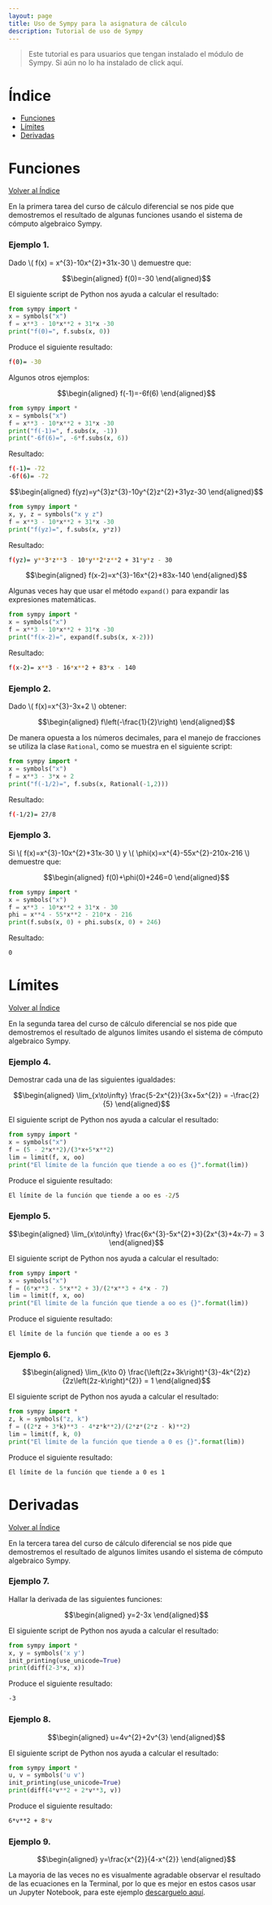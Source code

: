 ```yaml
---
layout: page
title: Uso de Sympy para la asignatura de cálculo
description: Tutorial de uso de Sympy
---
```

> Este tutorial es para usuarios que tengan instalado el módulo de Sympy. Si aún no lo ha instalado de click aquí.

# Índice
- [Funciones](#funciones)
- [Límites](#límites)
- [Derivadas](#derivadas)


# Funciones
[Volver al Índice](#índice)

En la primera tarea del curso de cálculo diferencial se nos pide que demostremos el resultado de algunas funciones usando el sistema de cómputo algebraico Sympy.

### Ejemplo 1.

Dado \\( f(x) = x^{3}-10x^{2}+31x-30 \\) demuestre que:

$$\begin{aligned}
f(0)=-30
\end{aligned}$$

El siguiente script de Python nos ayuda a calcular el resultado:

```python
from sympy import *
x = symbols("x")
f = x**3 - 10*x**2 + 31*x -30
print("f(0)=", f.subs(x, 0))
```

Produce el siguiente resultado:
```bash
f(0)= -30
```

Algunos otros ejemplos:

$$\begin{aligned}
f(-1)=-6f(6)
\end{aligned}$$

```python
from sympy import *
x = symbols("x")
f = x**3 - 10*x**2 + 31*x -30
print("f(-1)=", f.subs(x, -1))
print("-6f(6)=", -6*f.subs(x, 6))
```

Resultado:

```bash
f(-1)= -72
-6f(6)= -72
```

$$\begin{aligned}
f(yz)=y^{3}z^{3}-10y^{2}z^{2}+31yz-30
\end{aligned}$$

```python
from sympy import *
x, y, z = symbols("x y z")
f = x**3 - 10*x**2 + 31*x -30
print("f(yz)=", f.subs(x, y*z))
```

Resultado:

```bash
f(yz)= y**3*z**3 - 10*y**2*z**2 + 31*y*z - 30
```

$$\begin{aligned}
f(x-2)=x^{3}-16x^{2}+83x-140
\end{aligned}$$

Algunas veces hay que usar el método `expand()` para expandir las expresiones matemáticas.

```python
from sympy import *
x = symbols("x")
f = x**3 - 10*x**2 + 31*x -30
print("f(x-2)=", expand(f.subs(x, x-2)))
```

Resultado:

```bash
f(x-2)= x**3 - 16*x**2 + 83*x - 140
```

### Ejemplo 2.

Dado \\( f(x)=x^{3}-3x+2 \\) obtener:

$$\begin{aligned}
f\left(-\frac{1}{2}\right)
\end{aligned}$$

De manera opuesta a los números decimales, para el manejo de fracciones se utiliza la clase `Rational`, como se muestra en el siguiente script:

```python
from sympy import *
x = symbols("x")
f = x**3 - 3*x + 2
print("f(-1/2)=", f.subs(x, Rational(-1,2)))
```

Resultado:

```bash
f(-1/2)= 27/8
```

### Ejemplo 3.

Si \\( f(x)=x^{3}-10x^{2}+31x-30 \\) y \\( \phi(x)=x^{4}-55x^{2}-210x-216 \\) demuestre que:

$$\begin{aligned}
f(0)+\phi(0)+246=0
\end{aligned}$$

```python
from sympy import *
x = symbols("x")
f = x**3 - 10*x**2 + 31*x - 30
phi = x**4 - 55*x**2 - 210*x - 216
print(f.subs(x, 0) + phi.subs(x, 0) + 246)
```

Resultado:

```bash
0
```

# Límites
[Volver al Índice](#índice)

En la segunda tarea del curso de cálculo diferencial se nos pide que demostremos el resultado de algunos límites usando el sistema de cómputo algebraico Sympy.

### Ejemplo 4.

Demostrar cada una de las siguientes igualdades:

$$\begin{aligned}
\lim_{x\to\infty} \frac{5-2x^{2}}{3x+5x^{2}} = -\frac{2}{5}
\end{aligned}$$

El siguiente script de Python nos ayuda a calcular el resultado:

```python
from sympy import *
x = symbols("x")
f = (5 - 2*x**2)/(3*x+5*x**2)
lim = limit(f, x, oo)
print("El límite de la función que tiende a oo es {}".format(lim))
```

Produce el siguiente resultado:
```bash
El límite de la función que tiende a oo es -2/5
```

### Ejemplo 5.

$$\begin{aligned}
\lim_{x\to\infty} \frac{6x^{3}-5x^{2}+3}{2x^{3}+4x-7} = 3
\end{aligned}$$

El siguiente script de Python nos ayuda a calcular el resultado:

```python
from sympy import * 
x = symbols("x") 
f = (6*x**3 - 5*x**2 + 3)/(2*x**3 + 4*x - 7) 
lim = limit(f, x, oo) 
print("El límite de la función que tiende a oo es {}".format(lim)) 
```

Produce el siguiente resultado:
```bash
El límite de la función que tiende a oo es 3
```
### Ejemplo 6.

$$\begin{aligned}
\lim_{k\to 0} \frac{\left(2z+3k\right)^{3}-4k^{2}z}{2z\left(2z-k\right)^{2}} = 1
\end{aligned}$$

El siguiente script de Python nos ayuda a calcular el resultado:

```python
from sympy import *
z, k = symbols("z, k")
f = ((2*z + 3*k)**3 - 4*z*k**2)/(2*z*(2*z - k)**2)
lim = limit(f, k, 0)
print("El límite de la función que tiende a 0 es {}".format(lim))
```

Produce el siguiente resultado:
```bash
El límite de la función que tiende a 0 es 1
```

# Derivadas
[Volver al Índice](#índice)

En la tercera tarea del curso de cálculo diferencial se nos pide que demostremos el resultado de algunos límites usando el sistema de cómputo algebraico Sympy.

### Ejemplo 7.

Hallar la derivada de las siguientes funciones:

$$\begin{aligned}
y=2-3x
\end{aligned}$$

El siguiente script de Python nos ayuda a calcular el resultado:

```python
from sympy import *
x, y = symbols('x y')
init_printing(use_unicode=True)
print(diff(2-3*x, x))
```

Produce el siguiente resultado:
```bash
-3
```

### Ejemplo 8.

$$\begin{aligned}
u=4v^{2}+2v^{3}
\end{aligned}$$

El siguiente script de Python nos ayuda a calcular el resultado:

```python
from sympy import *
u, v = symbols('u v')
init_printing(use_unicode=True)
print(diff(4*v**2 + 2*v**3, v))
```

Produce el siguiente resultado:
```bash
6*v**2 + 8*v
```

### Ejemplo 9.

$$\begin{aligned}
y=\frac{x^{2}}{4-x^{2}}
\end{aligned}$$

La mayoria de las veces no es visualmente agradable observar el resultado de las ecuaciones en la Terminal, por lo que es mejor en estos casos usar un Jupyter Notebook, para este ejemplo [descarguelo aquí](https://nbviewer.org/urls/enriquegarcia.xyz/pages/stuff/03_derivadas.ipynb).

<!-- Note: this is how to write a comment in HTML. Everything in here won't show up on your webpage.-->

<!--
To increase the size of the title, use fewer # in front of the paper title.
To decrease the size of the title, use more #. 
To remove the italics, remove the * before and after the description
To remove the underline from the title, remove the <u> tags (<u> and </u>)
-->
